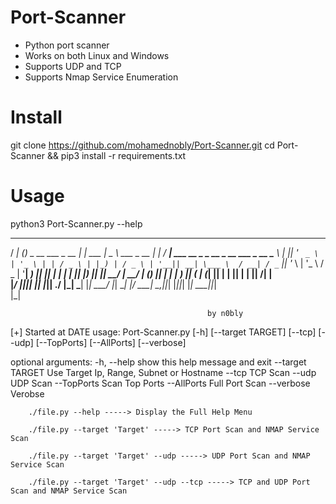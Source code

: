 # Port-Scanner
- Python port scanner 
- Works on both Linux and Windows 
- Supports UDP and TCP 
- Supports Nmap Service Enumeration 
# Install 
git clone https://github.com/mohamednobly/Port-Scanner.git
cd Port-Scanner && pip3 install -r requirements.txt
# Usage 
python3 Port-Scanner.py --help 
____   _                    _         ____                _     ____                                         
/ ___| (_) _ __ ___   _ __  | |  ___  |  _ \   ___   _ __ | |_  / ___|   ___   __ _  _ __   _ __    ___  _ __ 
\___ \ | || '_ ` _ \ | '_ \ | | / _ \ | |_) | / _ \ | '__|| __| \___ \  / __| / _` || '_ \ | '_ \  / _ \| '__|
 ___) || || | | | | || |_) || ||  __/ |  __/ | (_) || |   | |_   ___) || (__ | (_| || | | || | | ||  __/| |   
|____/ |_||_| |_| |_|| .__/ |_| \___| |_|     \___/ |_|    \__| |____/  \___| \__,_||_| |_||_| |_| \___||_|   
                     |_|                                                                                      

                                                by n0bly
[+] Started at DATE
usage: Port-Scanner.py [-h] [--target TARGET] [--tcp] [--udp] [--TopPorts] [--AllPorts] [--verbose]

optional arguments:
  -h, --help       show this help message and exit
  --target TARGET  Use Target Ip, Range, Subnet or Hostname
  --tcp            TCP Scan
  --udp            UDP Scan
  --TopPorts       Scan Top Ports
  --AllPorts       Full Port Scan
  --verbose        Verobse

 
        ./file.py --help -----> Display the Full Help Menu 

        ./file.py --target 'Target' -----> TCP Port Scan and NMAP Service Scan 

        ./file.py --target 'Target' --udp -----> UDP Port Scan and NMAP Service Scan 

        ./file.py --target 'Target' --udp --tcp -----> TCP and UDP Port Scan and NMAP Service Scan 


                                                                                        
